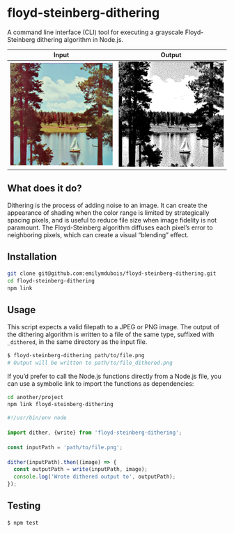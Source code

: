 # floyd-steinberg-dithering

A command line interface (CLI) tool for executing a grayscale Floyd-Steinberg
dithering algorithm in Node.js.

| Input                          | Output                                  |
| ------------------------------ | --------------------------------------- |
| ![](./test/fixtures/test1.png) | ![](./test/fixtures/test1_dithered.png) |

## What does it do?

Dithering is the process of adding noise to an image. It can create the
appearance of shading when the color range is limited by strategically spacing
pixels, and is useful to reduce file size when image fidelity is not paramount.
The Floyd-Steinberg algorithm diffuses each pixel’s error to neighboring pixels,
which can create a visual “blending” effect.

## Installation

```sh
git clone git@github.com:emilymdubois/floyd-steinberg-dithering.git
cd floyd-steinberg-dithering
npm link
```

## Usage

This script expects a valid filepath to a JPEG or PNG image. The output of the
dithering algorithm is written to a file of the same type, suffixed with
`_dithered`, in the same directory as the input file.

```sh
$ floyd-steinberg-dithering path/to/file.png
# Output will be written to path/to/file_dithered.png
```

If you’d prefer to call the Node.js functions directly from a Node.js file, you
can use a symbolic link to import the functions as dependencies:

```sh
cd another/project
npm link floyd-steinberg-dithering
```

```js
#!/usr/bin/env node

import dither, {write} from 'floyd-steinberg-dithering';

const inputPath = 'path/to/file.png';

dither(inputPath).then((image) => {
  const outputPath = write(inputPath, image);
  console.log('Wrote dithered output to', outputPath);
});
```

## Testing

```sh
$ npm test
```
